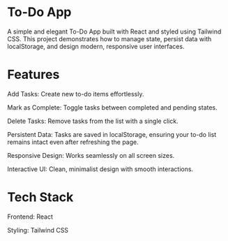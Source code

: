 # To-Do App

A simple and elegant To-Do App built with React and styled using Tailwind CSS. This project demonstrates how to manage state, persist data with localStorage, and design modern, responsive user interfaces.

# Features
Add Tasks: Create new to-do items effortlessly.

Mark as Complete: Toggle tasks between completed and pending states.

Delete Tasks: Remove tasks from the list with a single click.

Persistent Data: Tasks are saved in localStorage, ensuring your to-do list remains intact even after refreshing the page.

Responsive Design: Works seamlessly on all screen sizes.

Interactive UI: Clean, minimalist design with smooth interactions.

# Tech Stack
Frontend: React

Styling: Tailwind CSS
